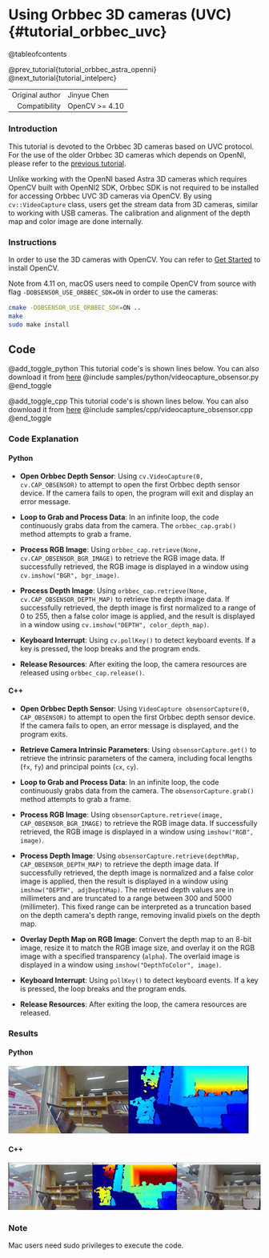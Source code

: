 Using Orbbec 3D cameras (UVC) {#tutorial_orbbec_uvc}
======================================================

@tableofcontents

@prev_tutorial{tutorial_orbbec_astra_openni}
@next_tutorial{tutorial_intelperc}

|    |    |
| -: | :- |
| Original author | Jinyue Chen |
| Compatibility | OpenCV >= 4.10 |

### Introduction
This tutorial is devoted to the Orbbec 3D cameras based on UVC protocol. For the use of the older Orbbec 3D cameras which depends on OpenNI, please refer to the [previous tutorial](https://github.com/opencv/opencv/blob/4.x/doc/tutorials/app/orbbec_astra_openni.markdown).

Unlike working with the OpenNI based Astra 3D cameras which requires OpenCV built with OpenNI2 SDK, Orbbec SDK is not required to be installed for accessing Orbbec UVC 3D cameras via OpenCV. By using `cv::VideoCapture` class, users get the stream data from 3D cameras, similar to working with USB cameras. The calibration and alignment of the depth map and color image are done internally.
### Instructions

In order to use the 3D cameras with OpenCV. You can refer to [Get Started](https://opencv.org/get-started/) to install OpenCV.

Note from 4.11 on, macOS users need to compile OpenCV from source with flag `-DOBSENSOR_USE_ORBBEC_SDK=ON` in order to use the cameras:
```bash
cmake -DOBSENSOR_USE_ORBBEC_SDK=ON ..
make
sudo make install
```
Code
----

@add_toggle_python
This tutorial code's is shown lines below. You can also download it from
[here](https://github.com/opencv/opencv/blob/4.x/samples/python/videocapture_obsensor.py)
@include samples/python/videocapture_obsensor.py
@end_toggle

@add_toggle_cpp
This tutorial code's is shown lines below. You can also download it from
[here](https://github.com/opencv/opencv/blob/4.x/samples/cpp/videocapture_obsensor.cpp)
@include samples/cpp/videocapture_obsensor.cpp
@end_toggle

### Code Explanation
#### Python

- **Open Orbbec Depth Sensor**:
  Using `cv.VideoCapture(0, cv.CAP_OBSENSOR)` to attempt to open the first Orbbec depth sensor device. If the camera fails to open, the program will exit and display an error message.

- **Loop to Grab and Process Data**:
  In an infinite loop, the code continuously grabs data from the camera. The `orbbec_cap.grab()` method attempts to grab a frame.

- **Process RGB Image**:
  Using `orbbec_cap.retrieve(None, cv.CAP_OBSENSOR_BGR_IMAGE)` to retrieve the RGB image data. If successfully retrieved, the RGB image is displayed in a window using `cv.imshow("BGR", bgr_image)`.

- **Process Depth Image**:
  Using `orbbec_cap.retrieve(None, cv.CAP_OBSENSOR_DEPTH_MAP)` to retrieve the depth image data. If successfully retrieved, the depth image is first normalized to a range of 0 to 255, then a false color image is applied, and the result is displayed in a window using `cv.imshow("DEPTH", color_depth_map)`.

- **Keyboard Interrupt**:
  Using `cv.pollKey()` to detect keyboard events. If a key is pressed, the loop breaks and the program ends.

- **Release Resources**:
  After exiting the loop, the camera resources are released using `orbbec_cap.release()`.
#### C++

- **Open Orbbec Depth Sensor**:
  Using `VideoCapture obsensorCapture(0, CAP_OBSENSOR)` to attempt to open the first Orbbec depth sensor device. If the camera fails to open, an error message is displayed, and the program exits.

- **Retrieve Camera Intrinsic Parameters**:
  Using `obsensorCapture.get()` to retrieve the intrinsic parameters of the camera, including focal lengths (`fx`, `fy`) and principal points (`cx`, `cy`).

- **Loop to Grab and Process Data**:
  In an infinite loop, the code continuously grabs data from the camera. The `obsensorCapture.grab()` method attempts to grab a frame.

- **Process RGB Image**:
  Using `obsensorCapture.retrieve(image, CAP_OBSENSOR_BGR_IMAGE)` to retrieve the RGB image data. If successfully retrieved, the RGB image is displayed in a window using `imshow("RGB", image)`.

- **Process Depth Image**:
  Using `obsensorCapture.retrieve(depthMap, CAP_OBSENSOR_DEPTH_MAP)` to retrieve the depth image data. If successfully retrieved, the depth image is normalized and a false color image is applied, then the result is displayed in a window using `imshow("DEPTH", adjDepthMap)`. The retrieved depth values are in millimeters and are truncated to a range between 300 and 5000 (millimeter).
  This fixed range can be interpreted as a truncation based on the depth camera's depth range, removing invalid pixels on the depth map.

- **Overlay Depth Map on RGB Image**:
  Convert the depth map to an 8-bit image, resize it to match the RGB image size, and overlay it on the RGB image with a specified transparency (`alpha`). The overlaid image is displayed in a window using `imshow("DepthToColor", image)`.

- **Keyboard Interrupt**:
  Using `pollKey()` to detect keyboard events. If a key is pressed, the loop breaks and the program ends.

- **Release Resources**:
  After exiting the loop, the camera resources are released.
### Results
#### Python

![RGB And DEPTH frame](images/orbbec_uvc_python.jpg)

#### C++

![RGB And DEPTH And DepthToColor frame](images/orbbec_uvc_cpp.jpg)

### Note
 Mac users need sudo privileges to execute the code.
